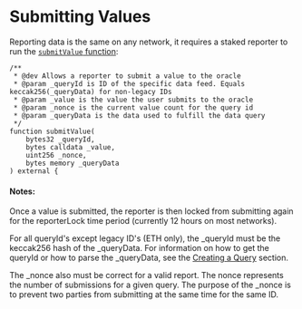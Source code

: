 # Submitting Values

Reporting data is the same on any network, it requires a staked reporter to run the [`submitValue` function](../../getting-data/tellor-functions.md):

```solidity
/**
 * @dev Allows a reporter to submit a value to the oracle
 * @param _queryId is ID of the specific data feed. Equals keccak256(_queryData) for non-legacy IDs
 * @param _value is the value the user submits to the oracle
 * @param _nonce is the current value count for the query id
 * @param _queryData is the data used to fulfill the data query
 */
function submitValue(
    bytes32 _queryId,
    bytes calldata _value,
    uint256 _nonce,
    bytes memory _queryData
) external {
```

#### Notes:

Once a value is submitted, the reporter is then locked from submitting again for the reporterLock time period (currently 12 hours on most networks).

For all queryId's except legacy ID's (ETH only), the \_queryId must be the keccak256 hash of the \_queryData. For information on how to get the queryId or how to parse the \_queryData, see the [Creating a Query](https://app.gitbook.com/s/tcQlo49FAqTaOimNOz0X/getting-data/creating-a-query) section.

The \_nonce also must be correct for a valid report. The nonce represents the number of submissions for a given query. The purpose of the \_nonce is to prevent two parties from submitting at the same time for the same ID.
